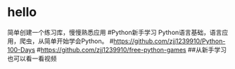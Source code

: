 # hello
简单创建一个练习库，慢慢熟悉应用
#Python新手学习
Python语言基础，语言应用，爬虫，从简单开始学会Python。
#https://github.com/zjj1239910/Python-100-Days
#https://github.com/zjj1239910/free-python-games
##从新手学习也可以看一看视频
